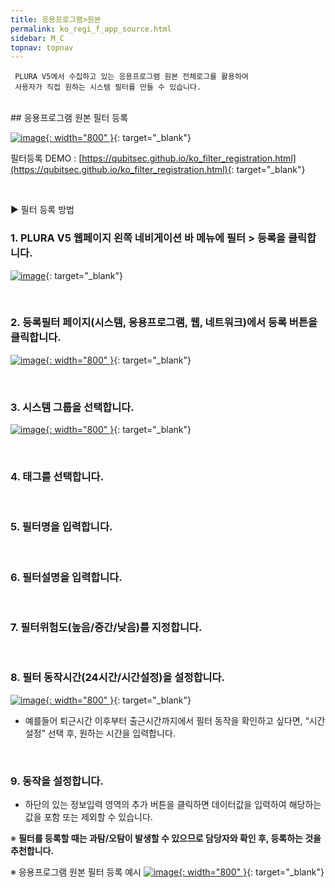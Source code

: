 ```yaml
---
title: 응용프로그램>원본
permalink: ko_regi_f_app_source.html
sidebar: M_C
topnav: topnav
---
```


     PLURA V5에서 수집하고 있는 응용프로그램 원본 전체로그를 활용하여
     사용자가 직접 원하는 시스템 필터를 만들 수 있습니다.

<br />
##  응용프로그램 원본 필터 등록

[![image](/docs/images/Manual/common/regi/source/1.png){: width="800" }](/docs/images/Manual/common/regi/source/1.png){: target="_blank"}

필터등록 DEMO : [https://qubitsec.github.io/ko_filter_registration.html](https://qubitsec.github.io/ko_filter_registration.html){: target="_blank"}

<br />

▶ 필터 등록 방법

### 1. PLURA V5 웹페이지 왼쪽 네비게이션 바 메뉴에 필터 > 등록을 클릭합니다.
[![image](/docs/images/Manual/common/regi/source/2.png)](/docs/images/Manual/common/regi/source/2.png){: target="_blank"}

<br />

### 2. 등록필터 페이지(시스템, 응용프로그램, 웹, 네트워크)에서 등록 버튼을 클릭합니다.
[![image](/docs/images/Manual/common/regi/source/3.png){: width="800" }](/docs/images/Manual/common/regi/source/3.png){: target="_blank"}

<br />

### 3. 시스템 그룹을 선택합니다.
[![image](/docs/images/Manual/common/regi/source/4.png){: width="800" }](/docs/images/Manual/common/regi/source/4.png){: target="_blank"}

<br />

### 4. 태그를 선택합니다.

<br />

### 5. 필터명을 입력합니다.

<br />

### 6. 필터설명을 입력합니다.

<br />

### 7. 필터위험도(높음/중간/낮음)를 지정합니다.

<br />

### 8. 필터 동작시간(24시간/시간설정)을 설정합니다.
[![image](/docs/images/Manual/common/regi/source/5.png){: width="800" }](/docs/images/Manual/common/regi/source/5.png){: target="_blank"}

- 예를들어 퇴근시간 이후부터 출근시간까지에서 필터 동작을 확인하고 싶다면, “시간설정” 선택 후, 원하는 시간을 입력합니다.

<br />

### 9. 동작을 설정합니다.

- 하단의 있는 정보입력 영역의 추가 버튼을 클릭하면 데이터값을 입력하여 해당하는 값을 포함 또는 제외할 수 있습니다.

※ **필터를 등록할 때는 과탐/오탐이 발생할 수 있으므로 담당자와 확인 후, 등록하는 것을 추천합니다.**

※ 응용프로그램 원본 필터 등록 예시
[![image](/docs/images/Manual/common/regi/source/6.png){: width="800" }](/docs/images/Manual/common/regi/source/6.png){: target="_blank"}
